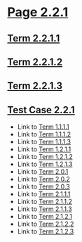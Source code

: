 # [Page 2.2.1](#page-221)

## [Term 2.2.1.1](#term-2211)

## [Term 2.2.1.2](#term-2212)

## [Term 2.2.1.3](#term-2213)

## [Test Case 2.2.1](#test-case-221)

*   Link to [Term 1.1.1.1](../../chapter-1/section-1-1/page-1-1-1.html#term-1111)
*   Link to [Term 1.1.1.2](../../chapter-1/section-1-1/page-1-1-1.html#term-1112)
*   Link to [Term 1.1.1.3](../../chapter-1/section-1-1/page-1-1-1.html#term-1113)
*   Link to [Term 1.2.1.1](../../chapter-1/section-1-2/page-1-2-1.html#term-1211)
*   Link to [Term 1.2.1.2](../../chapter-1/section-1-2/page-1-2-1.html#term-1212)
*   Link to [Term 1.2.1.3](../../chapter-1/section-1-2/page-1-2-1.html#term-1213)
*   Link to [Term 2.0.1](../page-2-0.html#term-201)
*   Link to [Term 2.0.2](../page-2-0.html#term-202)
*   Link to [Term 2.0.3](../page-2-0.html#term-203)
*   Link to [Term 2.1.1.1](../section-2-1/page-2-1-1.html#term-2111)
*   Link to [Term 2.1.1.2](../section-2-1/page-2-1-1.html#term-2112)
*   Link to [Term 2.1.1.3](../section-2-1/page-2-1-1.html#term-2113)
*   Link to [Term 2.1.2.1](../section-2-1/page-2-1-2.html#term-2121)
*   Link to [Term 2.1.2.2](../section-2-1/page-2-1-2.html#term-2122)
*   Link to [Term 2.1.2.3](../section-2-1/page-2-1-2.html#term-2123)
